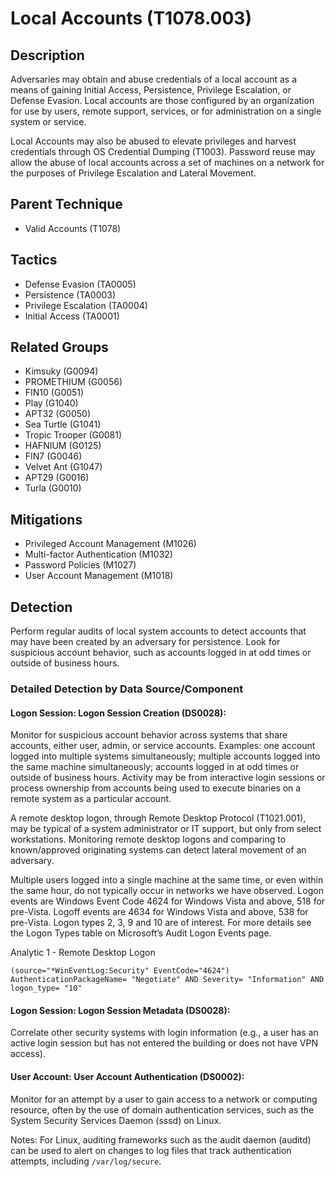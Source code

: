 # Local Accounts (T1078.003)

## Description
Adversaries may obtain and abuse credentials of a local account as a means of gaining Initial Access, Persistence, Privilege Escalation, or Defense Evasion. Local accounts are those configured by an organization for use by users, remote support, services, or for administration on a single system or service.

Local Accounts may also be abused to elevate privileges and harvest credentials through OS Credential Dumping (T1003). Password reuse may allow the abuse of local accounts across a set of machines on a network for the purposes of Privilege Escalation and Lateral Movement. 

## Parent Technique
- Valid Accounts (T1078)

## Tactics
- Defense Evasion (TA0005)
- Persistence (TA0003)
- Privilege Escalation (TA0004)
- Initial Access (TA0001)

## Related Groups
- Kimsuky (G0094)
- PROMETHIUM (G0056)
- FIN10 (G0051)
- Play (G1040)
- APT32 (G0050)
- Sea Turtle (G1041)
- Tropic Trooper (G0081)
- HAFNIUM (G0125)
- FIN7 (G0046)
- Velvet Ant (G1047)
- APT29 (G0016)
- Turla (G0010)

## Mitigations
- Privileged Account Management (M1026)
- Multi-factor Authentication (M1032)
- Password Policies (M1027)
- User Account Management (M1018)

## Detection
Perform regular audits of local system accounts to detect accounts that may have been created by an adversary for persistence. Look for suspicious account behavior, such as accounts logged in at odd times or outside of business hours.

### Detailed Detection by Data Source/Component
#### Logon Session: Logon Session Creation (DS0028): 
Monitor for suspicious account behavior across systems that share accounts, either user, admin, or service accounts. Examples: one account logged into multiple systems simultaneously; multiple accounts logged into the same machine simultaneously; accounts logged in at odd times or outside of business hours. Activity may be from interactive login sessions or process ownership from accounts being used to execute binaries on a remote system as a particular account. 

A remote desktop logon, through Remote Desktop Protocol (T1021.001), may be typical of a system administrator or IT support, but only from select workstations. Monitoring remote desktop logons and comparing to known/approved originating systems can detect lateral movement of an adversary.

Multiple users logged into a single machine at the same time, or even within the same hour, do not typically occur in networks we have observed.
Logon events are Windows Event Code 4624 for Windows Vista and above, 518 for pre-Vista. Logoff events are 4634 for Windows Vista and above, 538 for pre-Vista. Logon types 2, 3, 9 and 10 are of interest. For more details see the Logon Types table on Microsoft’s Audit Logon Events page.

Analytic 1 - Remote Desktop Logon

```(source="*WinEventLog:Security" EventCode="4624") AuthenticationPackageName= "Negotiate" AND Severity= "Information" AND logon_type= "10"```


#### Logon Session: Logon Session Metadata (DS0028): 
Correlate other security systems with login information (e.g., a user has an active login session but has not entered the building or does not have VPN access).

#### User Account: User Account Authentication (DS0002): 
Monitor for an attempt by a user to gain access to a network or computing resource, often by the use of domain authentication services, such as the System Security Services Daemon (sssd) on Linux.

Notes: For Linux, auditing frameworks such as the audit daemon (auditd) can be used to alert on changes to log files that track authentication attempts, including ```/var/log/secure```.

